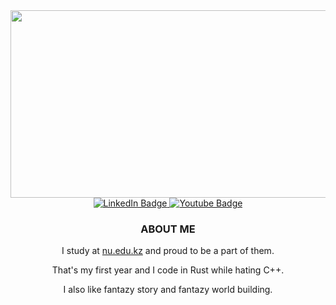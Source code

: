 <div align="center">
    <div align="center">
        <img src="https://c.tenor.com/ZlCPmBWx9pwAAAAd/anime-girl-space.gif" width="600" height="300" />
    </div>
    <div id="badges">
        <a href="https://www.linkedin.com/in/abulkhaiyr-talapov-14bb36237/" target="_blank">
            <img src="https://img.shields.io/badge/LinkedIn-blue?style=for-the-badge&logo=linkedin&logoColor=white"
                alt="LinkedIn Badge" />
        </a>
        <a href="https://github.com/abzh423" target="_blank">
            <img src="https://img.shields.io/badge/Github-black?style=for-the-badge&logo=github&logoColor=white"
                alt="Youtube Badge" />
        </a>
    </div>
    <h3>ABOUT ME</h3>
    <p>I study at <a href="https://nu.edu.kz" target="_blank">nu.edu.kz</a> and proud to be a part of them.</p>
    <p>That's my first year and I code in Rust while hating C++.</p>
    <p>I also like fantazy story and fantazy world building.</p>
</div>
